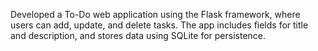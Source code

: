 Developed a To-Do web application using the Flask framework, where users can add, update, and delete tasks. The app includes fields for title and description, and stores data using SQLite for persistence.
